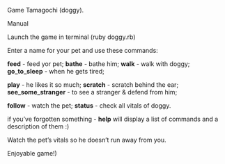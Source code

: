 Game Tamagochi (doggy).

Manual

Launch the game in terminal (ruby doggy.rb)

Enter a name for your pet and use these commands:

**feed** - feed yor pet; **bathe** - bathe him; **walk** - walk with doggy; **go_to_sleep** - when he gets tired; 

**play** - he likes it so much; **scratch** - scratch behind the ear; **see_some_stranger** - to see a stranger & defend from him;

**follow** - watch the pet; **status** - check all vitals of doggy.

if you’ve forgotten something - **help** will display a list of commands and a description of them :)

Watch the pet’s vitals so he doesn’t run away from you.

Enjoyable game!)
